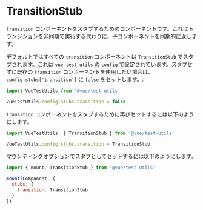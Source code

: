 # TransitionStub

`transition` コンポーネントをスタブするためのコンポーネントです。これはトランジションを非同期で実行する代わりに、子コンポーネントを同期的に返します。

デフォルトではすべての `transition` コンポーネントは `TransitionStub` でスタブされます。これは `vue-test-utils` の `config` で設定されています。スタブせずに既存の `transition` コンポーネントを使用したい場合は、 `config.stubs['transition']` に `false` をセットします。:

```js
import VueTestUtils from '@vue/test-utils'

VueTestUtils.config.stubs.transition = false
```

`transition` コンポーネントをスタブするために再びセットするには以下のようにします。

```js
import VueTestUtils, { TransitionStub } from '@vue/test-utils'

VueTestUtils.config.stubs.transition = TransitionStub
```

マウンティングオプションでスタブとしてセットするには以下のようにします。

```js
import { mount, TransitionStub } from '@vue/test-utils'

mount(Component, {
  stubs: {
    transition: TransitionStub
  }
})
```

